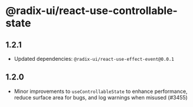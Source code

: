 # @radix-ui/react-use-controllable-state

## 1.2.1

- Updated dependencies: `@radix-ui/react-use-effect-event@0.0.1`

## 1.2.0

- Minor improvements to `useControllableState` to enhance performance, reduce surface area for bugs, and log warnings when misused (#3455)

